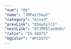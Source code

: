 ```yaml
---
"num": "06"
"name": "JMPwithout"
"category": "mixed"
"prevLink": "05myhill5"
"nextLink": "07JMPbluedebs"
"ratio": "55.46875"
"bgColor": "#FCD97E"
---
```

